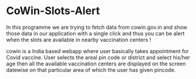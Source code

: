 # CoWin-Slots-Alert
In this programme we are trying to fetch data from cowin.gov.in and show those data in our application with a single click and thus you can be alert when the slots are available in nearby vaccination centers !

cowin is a India based webapp where user basically takes appointment for Covid vaccine. User selects the areal pin code or district and select his/her age then all the available vaccination centers are displayed on the screen datewise on that particular area of which the user has given pincode.
